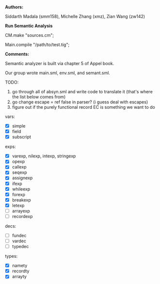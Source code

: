 **Authors:**

Siddarth Madala (smm158), Michelle Zhang (xmz), Zian Wang (zw142) 


**Run Semantic Analysis**

CM.make "sources.cm";

Main.compile "/path/to/test.tig";

**Comments:**

Semantic analyzer is built via chapter 5 of Appel book.

Our group wrote main.sml, env.sml, and semant.sml.

TODO:
1. go through all of absyn.sml and write code to translate it (that's where the list below comes from)
2. go change escape = ref false in parser? (i guess deal with escapes)
3. figure out if the purely functional record EC is something we want to do  

vars:
- [x] simple
- [x] field
- [x] subscript

exps:
- [x] varexp, nilexp, intexp, stringexp
- [x] opexp
- [x] callexp
- [x] seqexp
- [x] assignexp
- [x] ifexp
- [x] whileexp
- [x] forexp
- [x] breakexp
- [x] letexp
- [ ] arrayexp
- [ ] recordexp

decs:
- [ ] fundec
- [ ] vardec
- [ ] typedec

types:
- [x] namety
- [x] recordty
- [x] arrayty
